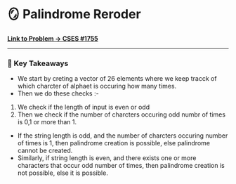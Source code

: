 # 🪞 Palindrome Reroder

**[Link to Problem → CSES #1755](https://cses.fi/problemset/task/1755/)**

--- 
 
### 🧠 Key Takeaways

- We start by creting a vector of 26 elements where we keep tracck of which charcter of alphaet is occuring how many times.
- Then we do these checks :-
 1. We check if the length of input is even or odd
 2. Then we check if the number of charcters occuring odd numbr of times is 0,1 or more than 1.
- If the string length is odd, and the number of charcters occuring number of times is 1, then palindrome creation is possible, else palindrome cannot be created.
- Similarly, if string length is even, and there exists one or more characters that occur odd number of times, then palindrome creation is not possible, else it is possible.
